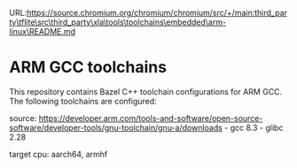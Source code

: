 URL:https://source.chromium.org/chromium/chromium/src/+/main:third_party\tflite\src\third_party\xla\tools\toolchains\embedded\arm-linux\README.md
# ARM GCC toolchains

This repository contains Bazel C++ toolchain configurations for ARM GCC. The
following toolchains are configured:

source:
https://developer.arm.com/tools-and-software/open-source-software/developer-tools/gnu-toolchain/gnu-a/downloads -
gcc 8.3 - glibc 2.28

target cpu: aarch64, armhf
